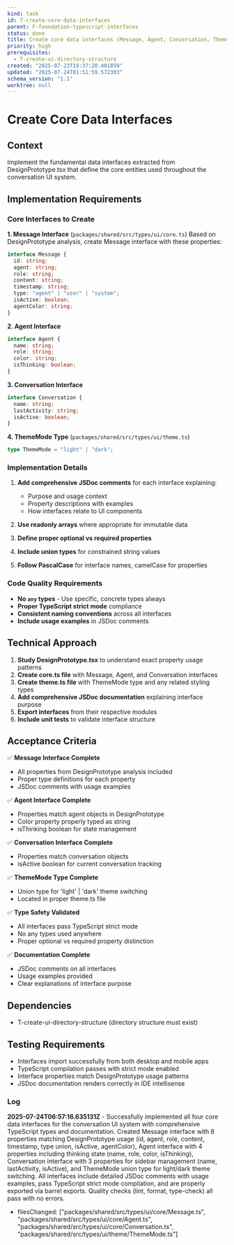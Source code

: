```yaml
---
kind: task
id: T-create-core-data-interfaces
parent: F-foundation-typescript-interfaces
status: done
title: Create core data interfaces (Message, Agent, Conversation, ThemeMode)
priority: high
prerequisites:
  - T-create-ui-directory-structure
created: "2025-07-23T19:37:20.401859"
updated: "2025-07-24T01:51:59.572303"
schema_version: "1.1"
worktree: null
---
```


# Create Core Data Interfaces

## Context

Implement the fundamental data interfaces extracted from DesignPrototype.tsx that define the core entities used throughout the conversation UI system.

## Implementation Requirements

### Core Interfaces to Create

**1. Message Interface** (`packages/shared/src/types/ui/core.ts`)
Based on DesignPrototype analysis, create Message interface with these properties:

```typescript
interface Message {
  id: string;
  agent: string;
  role: string;
  content: string;
  timestamp: string;
  type: "agent" | "user" | "system";
  isActive: boolean;
  agentColor: string;
}
```

**2. Agent Interface**

```typescript
interface Agent {
  name: string;
  role: string;
  color: string;
  isThinking: boolean;
}
```

**3. Conversation Interface**

```typescript
interface Conversation {
  name: string;
  lastActivity: string;
  isActive: boolean;
}
```

**4. ThemeMode Type** (`packages/shared/src/types/ui/theme.ts`)

```typescript
type ThemeMode = "light" | "dark";
```

### Implementation Details

1. **Add comprehensive JSDoc comments** for each interface explaining:
   - Purpose and usage context
   - Property descriptions with examples
   - How interfaces relate to UI components

2. **Use readonly arrays** where appropriate for immutable data
3. **Define proper optional vs required properties**
4. **Include union types** for constrained string values
5. **Follow PascalCase** for interface names, camelCase for properties

### Code Quality Requirements

- **No `any` types** - Use specific, concrete types always
- **Proper TypeScript strict mode** compliance
- **Consistent naming conventions** across all interfaces
- **Include usage examples** in JSDoc comments

## Technical Approach

1. **Study DesignPrototype.tsx** to understand exact property usage patterns
2. **Create core.ts file** with Message, Agent, and Conversation interfaces
3. **Create theme.ts file** with ThemeMode type and any related styling types
4. **Add comprehensive JSDoc documentation** explaining interface purpose
5. **Export interfaces** from their respective modules
6. **Include unit tests** to validate interface structure

## Acceptance Criteria

✅ **Message Interface Complete**

- All properties from DesignPrototype analysis included
- Proper type definitions for each property
- JSDoc comments with usage examples

✅ **Agent Interface Complete**

- Properties match agent objects in DesignPrototype
- Color property properly typed as string
- isThinking boolean for state management

✅ **Conversation Interface Complete**

- Properties match conversation objects
- isActive boolean for current conversation tracking

✅ **ThemeMode Type Complete**

- Union type for 'light' | 'dark' theme switching
- Located in proper theme.ts file

✅ **Type Safety Validated**

- All interfaces pass TypeScript strict mode
- No any types used anywhere
- Proper optional vs required property distinction

✅ **Documentation Complete**

- JSDoc comments on all interfaces
- Usage examples provided
- Clear explanations of interface purpose

## Dependencies

- T-create-ui-directory-structure (directory structure must exist)

## Testing Requirements

- Interfaces import successfully from both desktop and mobile apps
- TypeScript compilation passes with strict mode enabled
- Interface properties match DesignPrototype usage patterns
- JSDoc documentation renders correctly in IDE intellisense

### Log

**2025-07-24T06:57:16.635131Z** - Successfully implemented all four core data interfaces for the conversation UI system with comprehensive TypeScript types and documentation. Created Message interface with 8 properties matching DesignPrototype usage (id, agent, role, content, timestamp, type union, isActive, agentColor), Agent interface with 4 properties including thinking state (name, role, color, isThinking), Conversation interface with 3 properties for sidebar management (name, lastActivity, isActive), and ThemeMode union type for light/dark theme switching. All interfaces include detailed JSDoc comments with usage examples, pass TypeScript strict mode compilation, and are properly exported via barrel exports. Quality checks (lint, format, type-check) all pass with no errors.

- filesChanged: ["packages/shared/src/types/ui/core/Message.ts", "packages/shared/src/types/ui/core/Agent.ts", "packages/shared/src/types/ui/core/Conversation.ts", "packages/shared/src/types/ui/theme/ThemeMode.ts"]
